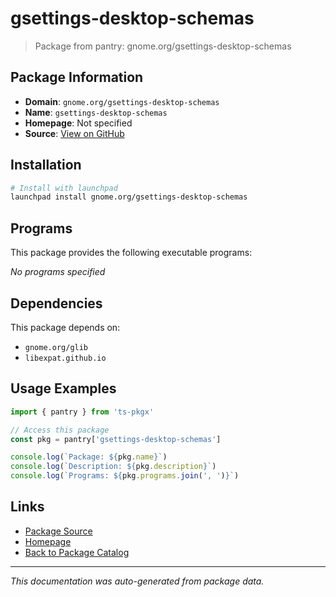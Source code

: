 # gsettings-desktop-schemas

> Package from pantry: gnome.org/gsettings-desktop-schemas

## Package Information

- **Domain**: `gnome.org/gsettings-desktop-schemas`
- **Name**: `gsettings-desktop-schemas`
- **Homepage**: Not specified
- **Source**: [View on GitHub](https://github.com/pkgxdev/pantry/tree/main/projects/gnome.org/gsettings-desktop-schemas/package.yml)

## Installation

```bash
# Install with launchpad
launchpad install gnome.org/gsettings-desktop-schemas
```

## Programs

This package provides the following executable programs:

*No programs specified*

## Dependencies

This package depends on:

- `gnome.org/glib`
- `libexpat.github.io`

## Usage Examples

```typescript
import { pantry } from 'ts-pkgx'

// Access this package
const pkg = pantry['gsettings-desktop-schemas']

console.log(`Package: ${pkg.name}`)
console.log(`Description: ${pkg.description}`)
console.log(`Programs: ${pkg.programs.join(', ')}`)
```

## Links

- [Package Source](https://github.com/pkgxdev/pantry/tree/main/projects/gnome.org/gsettings-desktop-schemas/package.yml)
- [Homepage](#)
- [Back to Package Catalog](../../../package-catalog.md)

---

*This documentation was auto-generated from package data.*
